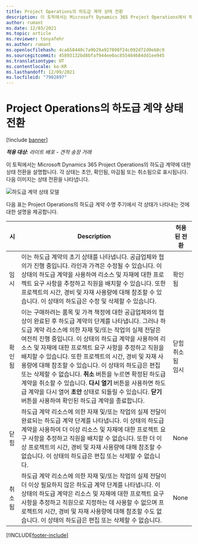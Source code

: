 ```yaml
---
title: Project Operations의 하도급 계약 상태 전환
description: 이 토픽에서는 Microsoft Dynamics 365 Project Operations에서 하도급 계약이 생성, 실행 및 종료될 때 하도급 계약의 상태 전환에 대해 설명합니다.
author: rumant
ms.date: 12/03/2021
ms.topic: article
ms.reviewer: tonyafehr
ms.author: rumant
ms.openlocfilehash: 4ca658440c7a9b29a927098f24c092d72d9eb0c9
ms.sourcegitcommit: 45893132bd8bfaf944ee0ac855484684dd1ee945
ms.translationtype: HT
ms.contentlocale: ko-KR
ms.lasthandoff: 12/09/2021
ms.locfileid: "7902897"
---
```

# <a name="state-transitions-on-a-subcontract-in-project-operations"></a>Project Operations의 하도급 계약 상태 전환

[!include [banner](../../includes/dataverse-preview.md)]

_**적용 대상:** 라이트 배포 - 견적 송장 거래_

이 토픽에서는 Microsoft Dynamics 365 Project Operations의 하도급 계약에 대한 상태 전환을 설명합니다. 각 상태는 초안, 확인됨, 마감됨 또는 취소됨으로 표시됩니다. 다음 이미지는 상태 전환을 나타냅니다.

![하도급 계약 상태 모델](../media/SubconStates.png)  

다음 표는 Project Operations의 하도급 계약 수명 주기에서 각 상태가 나타내는 것에 대한 설명을 제공합니다.

| 시 | Description | 허용된 전환 |
| --- | --- | --- |
| 임시 | 이는 하도급 계약의 초기 상태를 나타냅니다. 공급업체와 협의가 진행 중입니다. 라인과 가격은 수정될 수 있습니다. 이 상태의 하도급 계약을 사용하여 리소스 및 자재에 대한 프로젝트 요구 사항을 추정하고 직원을 배치할 수 있습니다. 또한 프로젝트의 시간, 경비 및 자재 사용량에 대해 참조할 수 있습니다. 이 상태의 하도급은 수정 및 삭제할 수 있습니다. | 확인됨 |
| 확인됨 | 이는 구매하려는 품목 및 가격 책정에 대한 공급업체와의 협상이 완료된 후 하도급 계약의 단계를 나타냅니다. 그러나 하도급 계약 리소스에 의한 자재 및/또는 작업의 실제 전달은 여전히 진행 중입니다. 이 상태의 하도급 계약을 사용하여 리소스 및 자재에 대한 프로젝트 요구 사항을 추정하고 직원을 배치할 수 있습니다. 또한 프로젝트의 시간, 경비 및 자재 사용량에 대해 참조할 수 있습니다. 이 상태의 하도급은 편집 또는 삭제할 수 없습니다. **취소** 버튼을 누르면 확정된 하도급 계약을 취소할 수 있습니다. **다시 열기** 버튼을 사용하면 하도급 계약을 다시 열어 **초안** 상태로 되돌릴 수 있습니다. **닫기** 버튼을 사용하여 확인된 하도급 계약을 종료합니다. | 닫힘 <br> 취소됨 <br> 임시 |
| 닫힘 | 하도급 계약 리소스에 의한 자재 및/또는 작업의 실제 전달이 완료되는 하도급 계약 단계를 나타냅니다. 이 상태의 하도급 계약을 사용하여 더 이상 리소스 및 자재에 대한 프로젝트 요구 사항을 추정하고 직원을 배치할 수 없습니다. 또한 더 이상 프로젝트의 시간, 경비 및 자재 사용량에 대해 참조할 수 없습니다. 이 상태의 하도급은 편집 또는 삭제할 수 없습니다. | None |
| 취소됨 | 하도급 계약 리소스에 의한 자재 및/또는 작업의 실제 전달이 더 이상 필요하지 않은 하도급 계약 단계를 나타냅니다. 이 상태의 하도급 계약은 리소스 및 자재에 대한 프로젝트 요구 사항을 추정하고 직원으로 지정하는 데 사용할 수 없으며 프로젝트의 시간, 경비 및 자재 사용량에 대해 참조할 수도 없습니다. 이 상태의 하도급은 편집 또는 삭제할 수 없습니다. | None |


[!INCLUDE[footer-include](../../includes/footer-banner.md)]
